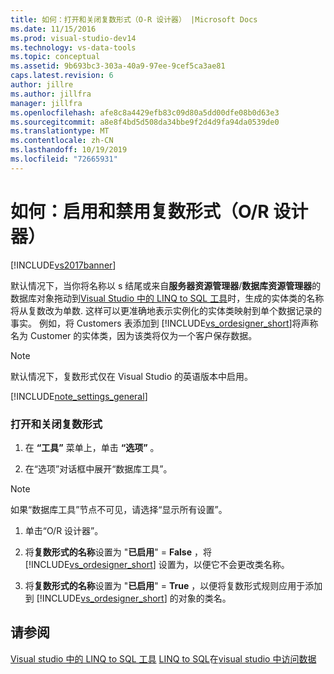 ```yaml
---
title: 如何：打开和关闭复数形式（O-R 设计器） |Microsoft Docs
ms.date: 11/15/2016
ms.prod: visual-studio-dev14
ms.technology: vs-data-tools
ms.topic: conceptual
ms.assetid: 9b693bc3-303a-40a9-97ee-9cef5ca3ae81
caps.latest.revision: 6
author: jillre
ms.author: jillfra
manager: jillfra
ms.openlocfilehash: afe8c8a4429efb83c09d80a5dd00dfe08b0d63e3
ms.sourcegitcommit: a8e8f4bd5d508da34bbe9f2d4d9fa94da0539de0
ms.translationtype: MT
ms.contentlocale: zh-CN
ms.lasthandoff: 10/19/2019
ms.locfileid: "72665931"
---
```

# <a name="how-to-turn-pluralization-on-and-off-or-designer"></a>如何：启用和禁用复数形式（O/R 设计器）
[!INCLUDE[vs2017banner](../includes/vs2017banner.md)]

默认情况下，当你将名称以 s 结尾或来自**服务器资源管理器**/**数据库资源管理器**的数据库对象拖动到[Visual Studio 中的 LINQ to SQL 工具](../data-tools/linq-to-sql-tools-in-visual-studio2.md)时，生成的实体类的名称将从复数改为单数. 这样可以更准确地表示实例化的实体类映射到单个数据记录的事实。 例如，将 Customers 表添加到 [!INCLUDE[vs_ordesigner_short](../includes/vs-ordesigner-short-md.md)]将声称名为 Customer 的实体类，因为该类将仅为一个客户保存数据。

> [!NOTE]
> 默认情况下，复数形式仅在 Visual Studio 的英语版本中启用。

 [!INCLUDE[note_settings_general](../includes/note-settings-general-md.md)]

### <a name="to-turn-pluralization-on-and-off"></a>打开和关闭复数形式

1. 在 **“工具”** 菜单上，单击 **“选项”** 。

2. 在“选项”对话框中展开“数据库工具”。

> [!NOTE]
> 如果“数据库工具”节点不可见，请选择“显示所有设置”。

1. 单击“O/R 设计器”。

2. 将**复数形式的名称**设置为 "**已启用**"  = **False** ，将 [!INCLUDE[vs_ordesigner_short](../includes/vs-ordesigner-short-md.md)] 设置为，以便它不会更改类名称。

3. 将**复数形式的名称**设置为 "**已启用**"  = **True** ，以便将复数形式规则应用于添加到 [!INCLUDE[vs_ordesigner_short](../includes/vs-ordesigner-short-md.md)] 的对象的类名。

## <a name="see-also"></a>请参阅
 [Visual studio 中的 LINQ to SQL 工具](../data-tools/linq-to-sql-tools-in-visual-studio2.md) [LINQ to SQL](https://msdn.microsoft.com/library/73d13345-eece-471a-af40-4cc7a2f11655)在[visual studio 中访问数据](../data-tools/accessing-data-in-visual-studio.md)
